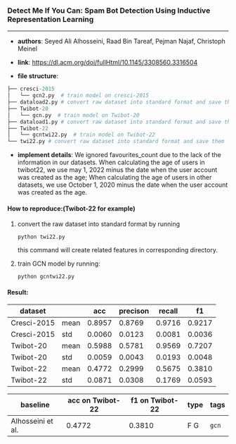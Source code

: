 ### Detect Me If You Can: Spam Bot Detection Using Inductive Representation Learning

---

- **authors**: Seyed Ali Alhosseini, Raad Bin Tareaf, Pejman Najaf, Christoph Meinel

- **link**: https://dl.acm.org/doi/fullHtml/10.1145/3308560.3316504

- **file structure**: 

```python
├── cresci-2015
│   └── gcn2.py  # train model on cresci-2015
├── dataload2.py # convert raw dataset into standard format and save them
├── Twibot-20    
│   └── gcn.py  # train model on Twibot-20
├── dataload1.py # convert raw dataset into standard format and save them
├── Twibot-22
│   └── gcntwi22.py  # train model on Twibot-22
└── twi22.py # convert raw dataset into standard format and save them
```

- **implement details**: We ignored favourites_count due to the lack of the information in our datasets. When calculating the age of users in twibot22, we use may 1, 2022 minus the date when the user account was created as the age; When calculating the age of users in other datasets, we use October 1, 2020 minus the date when the user account was created as the age.

  

#### How to reproduce:(Twibot-22 for example)

1. convert the raw dataset into standard format by running 

   `python twi22.py`

   this command will create related features in corresponding directory.

2. train GCN model by running:

   `python gcntwi22.py`





#### Result:


| dataset     |      | acc    | precison | recall | f1     |
| ----------- | ---- | ------ | -------- | ------ | ------ |
| Cresci-2015 | mean | 0.8957 | 0.8769   | 0.9716 | 0.9217 |
| Cresci-2015 | std  | 0.0060 | 0.0123   | 0.0081 | 0.0036 |
| Twibot-20   | mean | 0.5988 | 0.5781   | 0.9569 | 0.7207 |
| Twibot-20   | std  | 0.0059 | 0.0043   | 0.0193 | 0.0048 |
| Twibot-22   | mean | 0.4772 | 0.2999   | 0.5675 | 0.3810 |
| Twibot-22   | std  | 0.0871 | 0.0308   | 0.1769 | 0.0593 |







| baseline | acc on Twibot-22 | f1 on Twibot-22 | type | tags|
| -------- | ---------------- | --------------- | ---- | --- |
| Alhosseini et al.|0.4772|0.3810|F G|`gcn`|

